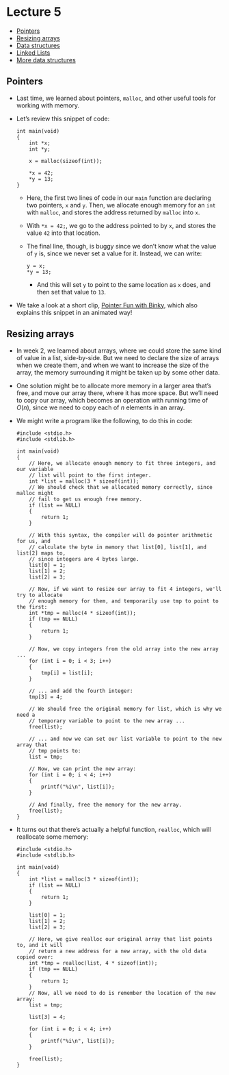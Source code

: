Lecture 5
=========

*   [Pointers](#pointers)
*   [Resizing arrays](#resizing-arrays)
*   [Data structures](#data-structures)
*   [Linked Lists](#linked-lists)
*   [More data structures](#more-data-structures)

Pointers
--------

*   Last time, we learned about pointers, `malloc`, and other useful tools for working with memory.
*   Let’s review this snippet of code:
    
        int main(void)
        {
            int *x;
            int *y;
        
            x = malloc(sizeof(int));
        
            *x = 42;
            *y = 13;
        }
        
    
    *   Here, the first two lines of code in our `main` function are declaring two pointers, `x` and `y`. Then, we allocate enough memory for an `int` with `malloc`, and stores the address returned by `malloc` into `x`.
    *   With `*x = 42;`, we go to the address pointed to by `x`, and stores the value `42` into that location.
    *   The final line, though, is buggy since we don’t know what the value of `y` is, since we never set a value for it. Instead, we can write:
        
            y = x;
            *y = 13;
            
        
        *   And this will set `y` to point to the same location as `x` does, and then set that value to `13`.
*   We take a look at a short clip, [Pointer Fun with Binky](https://www.youtube.com/watch?v=3uLKjb973HU), which also explains this snippet in an animated way!

Resizing arrays
---------------

*   In week 2, we learned about arrays, where we could store the same kind of value in a list, side-by-side. But we need to declare the size of arrays when we create them, and when we want to increase the size of the array, the memory surrounding it might be taken up by some other data.
*   One solution might be to allocate more memory in a larger area that’s free, and move our array there, where it has more space. But we’ll need to copy our array, which becomes an operation with running time of _O_(_n_), since we need to copy each of _n_ elements in an array.
*   We might write a program like the following, to do this in code:
    
        #include <stdio.h>
        #include <stdlib.h>
        
        int main(void)
        {
            // Here, we allocate enough memory to fit three integers, and our variable
            // list will point to the first integer.
            int *list = malloc(3 * sizeof(int));
            // We should check that we allocated memory correctly, since malloc might
            // fail to get us enough free memory.
            if (list == NULL)
            {
                return 1;
            }
        
            // With this syntax, the compiler will do pointer arithmetic for us, and
            // calculate the byte in memory that list[0], list[1], and list[2] maps to,
            // since integers are 4 bytes large.
            list[0] = 1;
            list[1] = 2;
            list[2] = 3;
        
            // Now, if we want to resize our array to fit 4 integers, we'll try to allocate
            // enough memory for them, and temporarily use tmp to point to the first:
            int *tmp = malloc(4 * sizeof(int));
            if (tmp == NULL)
            {
                return 1;
            }
        
            // Now, we copy integers from the old array into the new array ...
            for (int i = 0; i < 3; i++)
            {
                tmp[i] = list[i];
            }
        
            // ... and add the fourth integer:
            tmp[3] = 4;
        
            // We should free the original memory for list, which is why we need a
            // temporary variable to point to the new array ...
            free(list);
        
            // ... and now we can set our list variable to point to the new array that
            // tmp points to:
            list = tmp;
        
            // Now, we can print the new array:
            for (int i = 0; i < 4; i++)
            {
                printf("%i\n", list[i]);
            }
        
            // And finally, free the memory for the new array.
            free(list);
        }
        
    
*   It turns out that there’s actually a helpful function, `realloc`, which will reallocate some memory:
    
        #include <stdio.h>
        #include <stdlib.h>
        
        int main(void)
        {
            int *list = malloc(3 * sizeof(int));
            if (list == NULL)
            {
                return 1;
            }
        
            list[0] = 1;
            list[1] = 2;
            list[2] = 3;
        
            // Here, we give realloc our original array that list points to, and it will
            // return a new address for a new array, with the old data copied over:
            int *tmp = realloc(list, 4 * sizeof(int));
            if (tmp == NULL)
            {
                return 1;
            }
            // Now, all we need to do is remember the location of the new array:
            list = tmp;
        
            list[3] = 4;
        
            for (int i = 0; i < 4; i++)
            {
                printf("%i\n", list[i]);
            }
        
            free(list);
        }
        
    